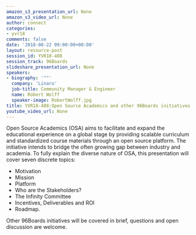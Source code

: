 ```yaml
---
amazon_s3_presentation_url: None
amazon_s3_video_url: None
author: connect
categories:
- yvr18
comments: false
date: '2018-08-22 09:00:00+00:00'
layout: resource-post
session_id: YVR18-408
session_track: 96Boards
slideshare_presentation_url: None
speakers:
- biography: '""'
  company: 'Linaro'
  job-title: Community Manager & Engineer
  name: Robert Wolff
  speaker-image: RobertWolff.jpg
title: YVR18-408:Open Source Academics and other 96Boards initiatives
youtube_video_url: None
---
```


  Open Source Academics (OSA) aims to facilitate and expand the educational experience on a global stage by providing scalable curriculum and standardized course materials through an open source platform. The initiative intends to bridge the often growing gap between industry and academia. To fully explain the diverse nature of OSA, this presentation will cover seven discrete topics:
  - Motivation
  - Mission
  - Platform
  - Who are the Stakeholders?
  - The Infinity Committee
  - Incentives, Deliverables and ROI
  - Roadmap.

  Other 96Boards initiatives will be covered in brief, questions and open discussion are welcome.